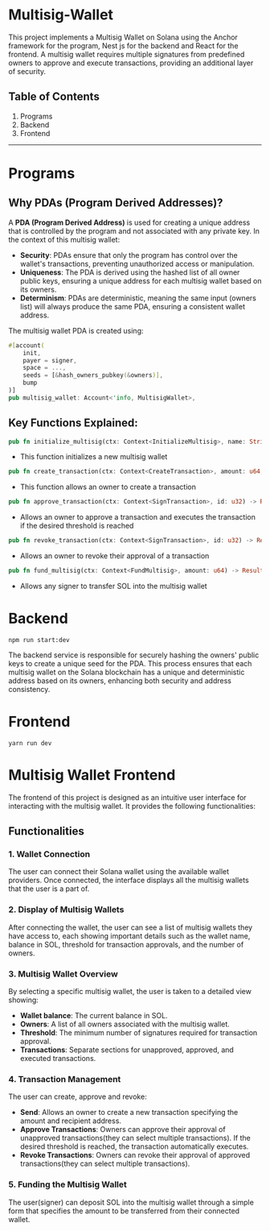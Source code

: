 # Multisig-Wallet
This project implements a Multisig Wallet on Solana using the Anchor framework for the program, Nest js for the backend and React for the frontend. A multisig wallet requires multiple signatures from predefined owners to approve and execute transactions, providing an additional layer of security.

## Table of Contents
1. Programs
2. Backend
3. Frontend
---

# Programs

## Why PDAs (Program Derived Addresses)?

A **PDA (Program Derived Address)** is used for creating a unique address that is controlled by the program and not associated with any private key. In the context of this multisig wallet:
- **Security**: PDAs ensure that only the program has control over the wallet's transactions, preventing unauthorized access or manipulation.
- **Uniqueness**: The PDA is derived using the hashed list of all owner public keys, ensuring a unique address for each multisig wallet based on its owners.
- **Determinism**: PDAs are deterministic, meaning the same input (owners list) will always produce the same PDA, ensuring a consistent wallet address.

The multisig wallet PDA is created using:
```rust
#[account(
    init,
    payer = signer, 
    space = ...,
    seeds = [&hash_owners_pubkey(&owners)],  
    bump
)]
pub multisig_wallet: Account<'info, MultisigWallet>,
```

## Key Functions Explained:
```rust
pub fn initialize_multisig(ctx: Context<InitializeMultisig>, name: String, owners: Vec<Pubkey>, threshold: u8) -> Result<()>
```
- This function initializes a new multisig wallet

```rust
pub fn create_transaction(ctx: Context<CreateTransaction>, amount: u64, recipient: Pubkey) -> Result<()>
```
- This function allows an owner to create a transaction

```rust
pub fn approve_transaction(ctx: Context<SignTransaction>, id: u32) -> Result<()>
```
- Allows an owner to approve a transaction and executes the transaction if the desired threshold is reached

```rust
pub fn revoke_transaction(ctx: Context<SignTransaction>, id: u32) -> Result<()>
```
- Allows an owner to revoke their approval of a transaction

``` rust
pub fn fund_multisig(ctx: Context<FundMultisig>, amount: u64) -> Result<()>
```
- Allows any signer to transfer SOL into the multisig wallet

# Backend

``` curl
npm run start:dev
```

The backend service is responsible for securely hashing the owners' public keys to create a unique seed for the PDA. This process ensures that each multisig wallet on the Solana blockchain has a unique and deterministic address based on its owners, enhancing both security and address consistency.

# Frontend

``` curl
yarn run dev
```

# Multisig Wallet Frontend

The frontend of this project is designed as an intuitive user interface for interacting with the multisig wallet. It provides the following functionalities:

## Functionalities

### 1. Wallet Connection
The user can connect their Solana wallet using the available wallet providers. Once connected, the interface displays all the multisig wallets that the user is a part of.

### 2. Display of Multisig Wallets
After connecting the wallet, the user can see a list of multisig wallets they have access to, each showing important details such as the wallet name, balance in SOL, threshold for transaction approvals, and the number of owners.

### 3. Multisig Wallet Overview
By selecting a specific multisig wallet, the user is taken to a detailed view showing:
- **Wallet balance**: The current balance in SOL.
- **Owners**: A list of all owners associated with the multisig wallet.
- **Threshold**: The minimum number of signatures required for transaction approval.
- **Transactions**: Separate sections for unapproved, approved, and executed transactions.

### 4. Transaction Management
The user can create, approve and revoke:
- **Send**: Allows an owner to create a new transaction specifying the amount and recipient address.
- **Approve Transactions**: Owners can approve their approval of unapproved transactions(they can select multiple transactions). If the desired threshold is reached, the transaction automatically executes.
- **Revoke Transactions**: Owners can revoke their approval of approved transactions(they can select multiple transactions).

### 5. Funding the Multisig Wallet
The user(signer) can deposit SOL into the multisig wallet through a simple form that specifies the amount to be transferred from their connected wallet.
